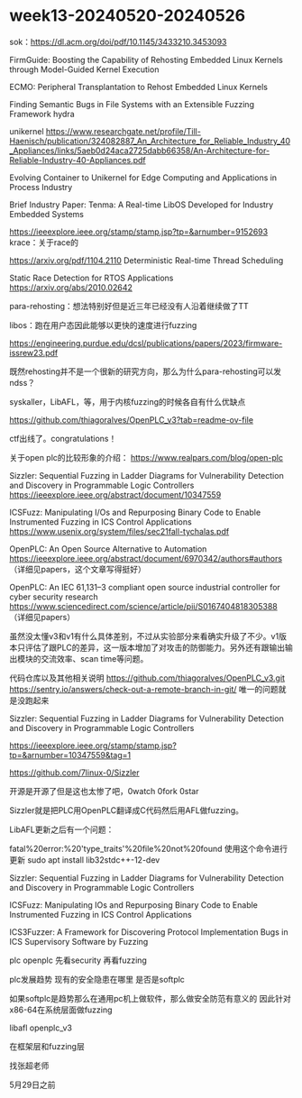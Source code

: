 # week13-20240520-20240526

sok：https://dl.acm.org/doi/pdf/10.1145/3433210.3453093

FirmGuide: Boosting the Capability of Rehosting Embedded Linux Kernels through Model-Guided Kernel Execution

ECMO: Peripheral Transplantation to Rehost Embedded Linux Kernels

Finding Semantic Bugs in File Systems with an Extensible Fuzzing Framework  hydra

unikernel
https://www.researchgate.net/profile/Till-Haenisch/publication/324082887_An_Architecture_for_Reliable_Industry_40_Appliances/links/5aeb0d24aca2725dabb66358/An-Architecture-for-Reliable-Industry-40-Appliances.pdf

Evolving Container to Unikernel for Edge Computing and Applications in Process Industry

Brief Industry Paper: Tenma: A Real-time LibOS Developed for Industry Embedded Systems

https://ieeexplore.ieee.org/stamp/stamp.jsp?tp=&arnumber=9152693  krace：关于race的

https://arxiv.org/pdf/1104.2110    Deterministic Real-time Thread Scheduling

Static Race Detection for RTOS Applications
https://arxiv.org/abs/2010.02642

para-rehosting：想法特别好但是近三年已经没有人沿着继续做了TT

libos：跑在用户态因此能够以更快的速度进行fuzzing


https://engineering.purdue.edu/dcsl/publications/papers/2023/firmware-issrew23.pdf

既然rehosting并不是一个很新的研究方向，那么为什么para-rehosting可以发ndss？


syskaller，LibAFL，等，用于内核fuzzing的时候各自有什么优缺点


https://github.com/thiagoralves/OpenPLC_v3?tab=readme-ov-file


ctf出线了。congratulations！


关于open plc的比较形象的介绍：
https://www.realpars.com/blog/open-plc



Sizzler: Sequential Fuzzing in Ladder Diagrams for Vulnerability Detection and Discovery in Programmable Logic Controllers
https://ieeexplore.ieee.org/abstract/document/10347559


ICSFuzz: Manipulating I/Os and Repurposing Binary Code to Enable Instrumented Fuzzing in ICS Control Applications
https://www.usenix.org/system/files/sec21fall-tychalas.pdf


OpenPLC: An Open Source Alternative to Automation
https://ieeexplore.ieee.org/abstract/document/6970342/authors#authors
（详细见papers，这个文章写得挺好）

OpenPLC: An IEC 61,131–3 compliant open source industrial controller for cyber security research
https://www.sciencedirect.com/science/article/pii/S0167404818305388
（详细见papers）

虽然没太懂v3和v1有什么具体差别，不过从实验部分来看确实升级了不少。v1版本只评估了跟PLC的差异，这一版本增加了对攻击的防御能力。另外还有跟输出输出模块的交流效率、scan time等问题。


代码仓库以及其他相关说明
https://github.com/thiagoralves/OpenPLC_v3.git
https://sentry.io/answers/check-out-a-remote-branch-in-git/
唯一的问题就是没跑起来


Sizzler: Sequential Fuzzing in Ladder Diagrams for Vulnerability Detection and Discovery in Programmable Logic Controllers

https://ieeexplore.ieee.org/stamp/stamp.jsp?tp=&arnumber=10347559&tag=1

https://github.com/7linux-0/Sizzler

开源是开源了但是这也太惨了吧，0watch 0fork 0star

Sizzler就是把PLC用OpenPLC翻译成C代码然后用AFL做fuzzing。



LibAFL更新之后有一个问题：

fatal%20error:%20'type_traits'%20file%20not%20found
使用这个命令进行更新
sudo apt install lib32stdc++-12-dev



Sizzler: Sequential Fuzzing in Ladder Diagrams for Vulnerability Detection and Discovery in Programmable Logic Controllers

ICSFuzz: Manipulating IOs and Repurposing Binary Code to Enable Instrumented Fuzzing in ICS Control Applications

ICS3Fuzzer: A Framework for Discovering Protocol Implementation Bugs in ICS Supervisory Software by Fuzzing



plc
openplc
先看security
再看fuzzing


plc发展趋势
现有的安全隐患在哪里
是否是softplc

如果softplc是趋势那么在通用pc机上做软件，那么做安全防范有意义的
因此针对x86-64在系统层面做fuzzing

libafl
openplc_v3

在框架层和fuzzing层

找张超老师

5月29日之前